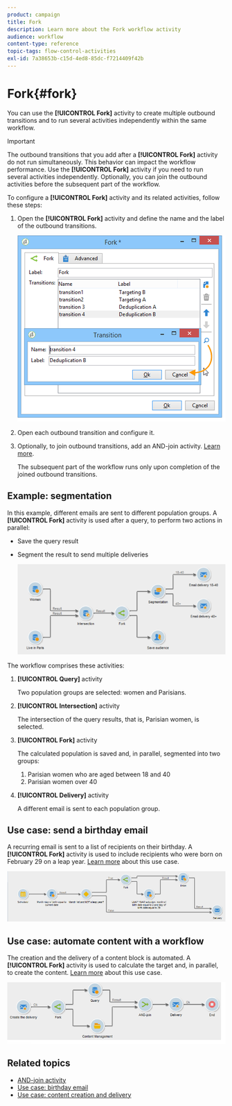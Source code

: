 ```yaml
---
product: campaign
title: Fork
description: Learn more about the Fork workflow activity
audience: workflow
content-type: reference
topic-tags: flow-control-activities
exl-id: 7a38653b-c15d-4ed8-85dc-f7214409f42b
---
```

# Fork{#fork}

You can use the **[!UICONTROL Fork]** activity to create multiple outbound transitions and to run several activities independently within the same workflow.

>[!IMPORTANT]
>
>The outbound transitions that you add after a **[!UICONTROL Fork]** activity do not run simultaneously. This behavior can impact the workflow performance. Use the **[!UICONTROL Fork]** activity if you need to run several activities independently. Optionally, you can join the outbound activities before the subsequent part of the workflow.

To configure a **[!UICONTROL Fork]** activity and its related activities, follow these steps:

1. Open the **[!UICONTROL Fork]** activity and define the name and the label of the outbound transitions.

    ![](assets/s_user_segmentation_fork.png)

1. Open each outbound transition and configure it.
1. Optionally, to join outbound transitions, add an AND-join activity. [Learn more](and-join.md).

   The subsequent part of the workflow runs only upon completion of the joined outbound transitions.

## Example: segmentation

In this example, different emails are sent to different population groups. A **[!UICONTROL Fork]** activity is used after a query, to perform two actions in parallel:

* Save the query result
* Segment the result to send multiple deliveries

    ![The fork activity follows the intersection of two queries and precedes a list update activity and a split activity.](assets/wkf_fork_example.png)

The workflow comprises these activities:

1. **[!UICONTROL Query]** activity

   Two population groups are selected: women and Parisians.

1. **[!UICONTROL Intersection]** activity

   The intersection of the query results, that is, Parisian women, is selected.

1. **[!UICONTROL Fork]** activity

   The calculated population is saved and, in parallel, segmented into two groups:

   1. Parisian women who are aged between 18 and 40
   1. Parisian women over 40

1. **[!UICONTROL Delivery]** activity

   A different email is sent to each population group.

## Use case: send a birthday email

A recurring email is sent to a list of recipients on their birthday. A **[!UICONTROL Fork]** activity is used to include recipients who were born on February 29 on a leap year. [Learn more](sending-a-birthday-email.md) about this use case.

![The fork activity follows a test activity and precedes two query activities.](assets/birthday-workflow_usecase_1.png)

## Use case: automate content with a workflow

The creation and the delivery of a content block is automated. A **[!UICONTROL Fork]** activity is used to calculate the target and, in parallel, to create the content. [Learn more](../../delivery/using/automating-via-workflows.md#creating-the-delivery-and-its-content) about this use case.

![The fork activity follows a delivery activity and precedes a query activity and a content management activity, which are both joined through an AND-join activity.](../../delivery/using/assets/d_ncs_content_workflow10.png)

## Related topics

* [AND-join activity](and-join.md)
* [Use case: birthday email](sending-a-birthday-email.md)
* [Use case: content creation and delivery](../../delivery/using/automating-via-workflows.md#creating-the-delivery-and-its-content)
  
